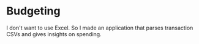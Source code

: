 # Budgeting

I don't want to use Excel. So I made an application that parses transaction CSVs and gives insights on spending.
